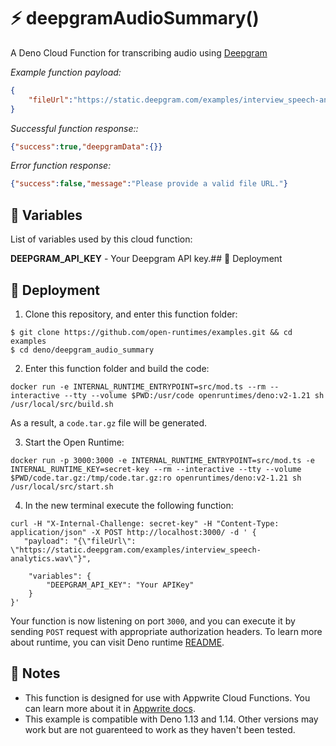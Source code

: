 # ⚡ deepgramAudioSummary()

A Deno Cloud Function for transcribing audio using [Deepgram](https://deepgram.com/)

_Example function payload:_

```json
{
    "fileUrl":"https://static.deepgram.com/examples/interview_speech-analytics.wav"
}
```

_Successful function response::_

```json
{"success":true,"deepgramData":{}}
```

_Error function response:_

```json
{"success":false,"message":"Please provide a valid file URL."}
```

## 📝 Variables

List of variables used by this cloud function:

**DEEPGRAM_API_KEY** - Your Deepgram API key.## 🚀 Deployment

## 🚀 Deployment

1. Clone this repository, and enter this function folder:

```
$ git clone https://github.com/open-runtimes/examples.git && cd examples
$ cd deno/deepgram_audio_summary
```

2. Enter this function folder and build the code:

```
docker run -e INTERNAL_RUNTIME_ENTRYPOINT=src/mod.ts --rm --interactive --tty --volume $PWD:/usr/code openruntimes/deno:v2-1.21 sh /usr/local/src/build.sh
```

As a result, a `code.tar.gz` file will be generated.

3. Start the Open Runtime:

```
docker run -p 3000:3000 -e INTERNAL_RUNTIME_ENTRYPOINT=src/mod.ts -e INTERNAL_RUNTIME_KEY=secret-key --rm --interactive --tty --volume $PWD/code.tar.gz:/tmp/code.tar.gz:ro openruntimes/deno:v2-1.21 sh /usr/local/src/start.sh
```

4. In the new terminal execute the following function:
```
curl -H "X-Internal-Challenge: secret-key" -H "Content-Type: application/json" -X POST http://localhost:3000/ -d ' {
   "payload": "{\"fileUrl\": \"https://static.deepgram.com/examples/interview_speech-analytics.wav\"}",
	
    "variables": {
        "DEEPGRAM_API_KEY": "Your APIKey"
    }
}'
```

Your function is now listening on port `3000`, and you can execute it by sending `POST` request with appropriate authorization headers. To learn more about runtime, you can visit Deno runtime [README](https://github.com/open-runtimes/open-runtimes/tree/main/runtimes/deno-1.26.2).

## 📝 Notes

- This function is designed for use with Appwrite Cloud Functions. You can learn more about it in [Appwrite docs](https://appwrite.io/docs/functions).
- This example is compatible with Deno 1.13 and 1.14. Other versions may work but are not guarenteed to work as they haven't been tested.